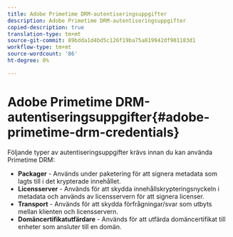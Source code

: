 ```yaml
---
title: Adobe Primetime DRM-autentiseringsuppgifter
description: Adobe Primetime DRM-autentiseringsuppgifter
copied-description: true
translation-type: tm+mt
source-git-commit: 89bdda1d4bd5c126f19ba75a819942df901183d1
workflow-type: tm+mt
source-wordcount: '86'
ht-degree: 0%

---
```



# Adobe Primetime DRM-autentiseringsuppgifter{#adobe-primetime-drm-credentials}

Följande typer av autentiseringsuppgifter krävs innan du kan använda Primetime DRM:

* **Packager**  - Används under paketering för att signera metadata som lagts till i det krypterade innehållet.
* **Licensserver**  - Används för att skydda innehållskrypteringsnyckeln i metadata och används av licensservern för att signera licenser.
* **Transport**  - Används för att skydda förfrågningar/svar som utbyts mellan klienten och licensservern.
* **Domäncertifikatutfärdare**  - Används för att utfärda domäncertifikat till enheter som ansluter till en domän.


